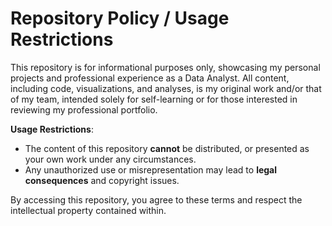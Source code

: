 # Repository Policy / Usage Restrictions

This repository is for informational purposes only, showcasing my personal projects and professional experience as a Data Analyst. 
All content, including code, visualizations, and analyses, is my original work and/or that of my team, intended solely for self-learning or for those interested in reviewing my professional portfolio.

**Usage Restrictions**:
- The content of this repository **cannot** be distributed, or presented as your own work under any circumstances.
- Any unauthorized use or misrepresentation may lead to **legal consequences** and copyright issues.

By accessing this repository, you agree to these terms and respect the intellectual property contained within.
